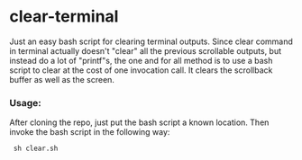 # clear-terminal
Just an easy bash script for clearing terminal outputs. Since clear command in terminal actually doesn't "clear" all the previous scrollable outputs, but instead do a lot of "printf"s, the one and for all method is to use a bash script to clear at the cost of one invocation call.
It clears the scrollback buffer as well as the screen.
### Usage: 
After cloning the repo, just put the bash script a known location. Then invoke the bash script in the following way:


` sh clear.sh`

